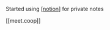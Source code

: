 Started using [[notion]] for private notes

[[meet.coop]]


[//begin]: # "Autogenerated link references for markdown compatibility"
[notion]: notion.md "notion"
[//end]: # "Autogenerated link references"